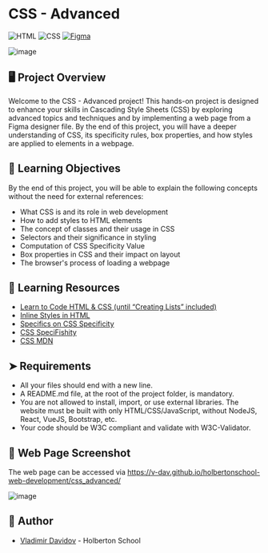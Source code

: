 # CSS - Advanced

![HTML](https://img.shields.io/badge/HTML-5-blue?style=for-the-badge&logo=html5&logoColor=white)
![CSS](https://img.shields.io/badge/CSS-3-blue?style=for-the-badge&logo=css3&logoColor=white)
[![Figma](https://img.shields.io/badge/Figma-Design-blue?style=for-the-badge&logo=figma&logoColor=white)](https://www.figma.com/)


![image](https://github.com/v-dav/holbertonschool-web-development/assets/115344057/c58962ad-e343-4f72-8ce6-40a5804240b2)

## 🖥️ Project Overview

Welcome to the CSS - Advanced project! This hands-on project is designed to enhance your skills in Cascading Style Sheets (CSS) by exploring advanced topics and techniques and by implementing a web page from a Figma designer file. By the end of this project, you will have a deeper understanding of CSS, its specificity rules, box properties, and how styles are applied to elements in a webpage.

##  🧐 Learning Objectives

By the end of this project, you will be able to explain the following concepts without the need for external references:

- What CSS is and its role in web development
- How to add styles to HTML elements
- The concept of classes and their usage in CSS
- Selectors and their significance in styling
- Computation of CSS Specificity Value
- Box properties in CSS and their impact on layout
- The browser's process of loading a webpage

## 📃 Learning Resources

- [Learn to Code HTML & CSS (until “Creating Lists” included)](https://www.codecademy.com/learn/learn-html)
- [Inline Styles in HTML](https://developer.mozilla.org/en-US/docs/Web/HTML/Global_attributes/style)
- [Specifics on CSS Specificity](https://www.smashingmagazine.com/2007/07/css-specificity-things-you-should-know/)
- [CSS SpeciFishity](https://specifishity.com/)
- [CSS MDN](https://developer.mozilla.org/en-US/docs/Web/CSS)

## ➤ Requirements

- All your files should end with a new line.
- A README.md file, at the root of the project folder, is mandatory.
- You are not allowed to install, import, or use external libraries. The website must be built with only HTML/CSS/JavaScript, without NodeJS, React, VueJS, Bootstrap, etc.
- Your code should be W3C compliant and validate with W3C-Validator.

##  📸 Web Page Screenshot

The web page can be accessed via https://v-dav.github.io/holbertonschool-web-development/css_advanced/

![image](https://github.com/v-dav/holbertonschool-web-development/assets/115344057/a73f2f52-cfed-47df-9826-8af9f4b733a8)

## 🙇 Author

- [Vladimir Davidov](https://github.com/v-dav) - Holberton School
